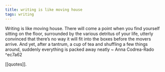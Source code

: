 ```yaml
---
title: writing is like moving house
tags: writing
---
```


Writing is like moving house. There will come a point when you find yourself sitting on the floor, surrounded by the various detritus of your life, utterly convinced that there’s no way it will fit into the boxes before the movers arrive. And yet, after a tantrum, a cup of tea and shuffling a few things around, suddenly everything is packed away neatly ~ Anna Codrea-Rado ^ec7a62

[[quotes]].